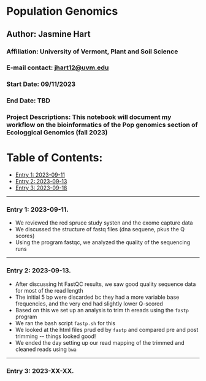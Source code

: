# Population Genomics

## Author: Jasmine Hart

### Affiliation: University of Vermont, Plant and Soil Science

### E-mail contact: jhart12@uvm.edu

### Start Date: 09/11/2023

### End Date: TBD

### Project Descriptions: This notebook will document my workflow on the bioinformatics of the Pop genomics section of Ecologgical Genomics (fall 2023)

# Table of Contents:

-   [Entry 1: 2023-09-11](#id-section1)
-   [Entry 2: 2023-09-13](#id-section2)
-   [Entry 3: 2023-09-18](#id-section3)

------    
<div id='id-section1'/> 

### Entry 1: 2023-09-11.   

- We reviewed the red spruce study systen and the exome capture data
- We discussed the structure of fastq files (dna sequene, pkus the Q scores)
- Using the program fastqc, we analyzed the quality of the sequencing runs


------    
<div id='id-section2'/>   


### Entry 2: 2023-09-13.  

- After discussing ht FastQC results, we saw good quality sequence data for most of the read length
- The initial 5 bp were discarded bc they had a more variable base frequencies, and the very end had slightly lower Q-scored
- Based on this we set up an analysis to trim th ereads using the `fastp` program
- We ran the bash script `fastp.sh` for this
- We looked at the html files prud ed by `fastp` and compared pre and post trimming -- things looked good!
- We ended the day setting up our read mapping of the trimmed and cleaned reads using `bwa`


------    
<div id='id-section3'/>   


### Entry 3: 2023-XX-XX.